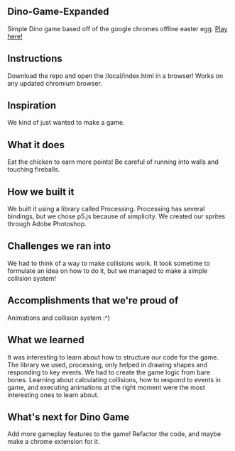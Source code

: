 ## Dino-Game-Expanded
Simple Dino game based off of the google chromes offline easter egg. [Play here!](https://dino-game-7452.herokuapp.com/)

## Instructions
Download the repo and open the /local/index.html in a browser! Works on any updated chromium browser.

## Inspiration
We kind of just wanted to make a game.

## What it does
Eat the chicken to earn more points! Be careful of running into walls and touching fireballs. 

## How we built it
We built it using a library called Processing. Processing has several bindings, but we chose p5.js because of simplicity. We created our sprites through Adobe Photoshop.

## Challenges we ran into
We had to think of a way to make collisions work. It took sometime to formulate an idea on how to do it, but we managed to make a simple collision system!

## Accomplishments that we're proud of
Animations and collision system :^)

## What we learned
It was interesting to learn about how to structure our code for the game. The library we used, processing, only helped in drawing shapes and responding to key events. We had to create the game logic from bare bones. Learning about calculating collisions, how to respond to events in game, and executing animations at the right moment were the most interesting ones to learn about.

## What's next for Dino Game
Add more gameplay features to the game! Refactor the code, and maybe make a chrome extension for it.
